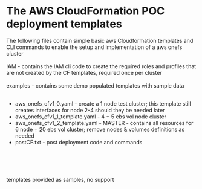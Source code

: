 # The AWS CloudFormation POC deployment templates
The following files contain simple basic aws Cloudformation templates and CLI commands to enable the setup and implementation of a aws onefs cluster
<br>
<br>
IAM - contains the IAM cli code to create the required roles and profiles that are not created by the CF templates, required once per cluster
<br>
<br>
examples - contains some demo populated templates with sample data
<br>
<br>
* aws_onefs_cfv1_0.yaml - create a 1 node test cluster; this template still creates interfaces for node 2-4 should they be needed later
* aws_onefs_cfv1_1_template.yaml - 4 + 5 ebs vol node cluster
* aws_onefs_cfv1_2_template.yaml - MASTER - contains all resources for 6 node + 20 ebs vol cluster; remove nodes & volumes definitions as needed
* postCF.txt  - post deployment code and commands
<br>
<br>
<br>
<br>
templates provided as samples, no support






